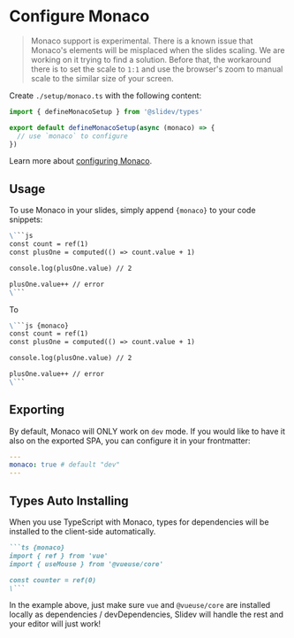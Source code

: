 # Configure Monaco

> Monaco support is experimental. There is a known issue that Monaco's elements will be misplaced when the slides scaling. We are working on it trying to find a solution. Before that, the workaround there is to set the scale to `1:1` and use the browser's zoom to manual scale to the similar size of your screen.

Create `./setup/monaco.ts` with the following content:

```ts
import { defineMonacoSetup } from '@slidev/types'

export default defineMonacoSetup(async (monaco) => {
  // use `monaco` to configure
})
```

Learn more about [configuring Monaco](https://github.com/Microsoft/monaco-editor).

## Usage

To use Monaco in your slides, simply append `{monaco}` to your code snippets:

~~~md
\```js
const count = ref(1)
const plusOne = computed(() => count.value + 1)

console.log(plusOne.value) // 2

plusOne.value++ // error
\```
~~~

To

~~~md
\```js {monaco}
const count = ref(1)
const plusOne = computed(() => count.value + 1)

console.log(plusOne.value) // 2

plusOne.value++ // error
\```
~~~

## Exporting

By default, Monaco will ONLY work on `dev` mode. If you would like to have it also on the exported SPA, you can configure it in your frontmatter:

```yaml
---
monaco: true # default "dev"
---
```

## Types Auto Installing

When you use TypeScript with Monaco, types for dependencies will be installed to the client-side automatically.

~~~md
```ts {monaco}
import { ref } from 'vue'
import { useMouse } from '@vueuse/core'

const counter = ref(0)
\```
~~~

In the example above, just make sure `vue` and `@vueuse/core` are installed locally as dependencies / devDependencies, Slidev will handle the rest and your editor will just work!
